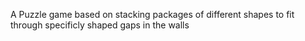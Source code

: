 A Puzzle game based on stacking packages of different shapes to fit through specificly shaped gaps in the walls

